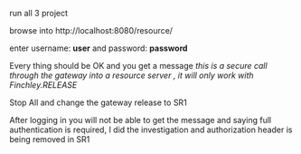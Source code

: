 run all 3 project

browse into http://localhost:8080/resource/

enter username: **user** and password: **password** 

Every thing should be OK and you get a message _this is a secure call through the gateway into a resource server , it will only work with Finchley.RELEASE_

Stop All and change the gateway release to SR1

After logging in you will not be able to get the message and saying full authentication is required, 
I did the investigation and authorization header is being removed in SR1